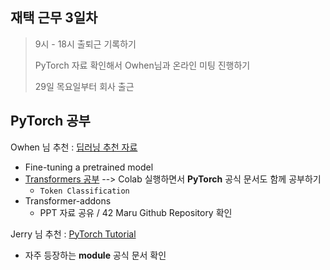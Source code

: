 ## 재택 근무 3일차

> 9시 - 18시 출퇴근 기록하기
>
> PyTorch 자료 확인해서 Owhen님과 온라인 미팅 진행하기
>
> 29일 목요일부터 회사 출근



## PyTorch 공부

Owhen 님 추천 : [딥러닝 추천 자료](https://github.com/huggingface/transformers)

- Fine-tuning a pretrained model
- [Transformers 공부](https://github.com/huggingface/transformers/tree/master/examples/pytorch) --> Colab 실행하면서 **PyTorch** 공식 문서도 함께 공부하기
  - `Token Classification`
- Transformer-addons
  - PPT 자료 공유 / 42 Maru Github Repository 확인



Jerry 님 추천 : [PyTorch Tutorial](https://pytorch.org/tutorials/)

- 자주 등장하는 **module** 공식 문서 확인
